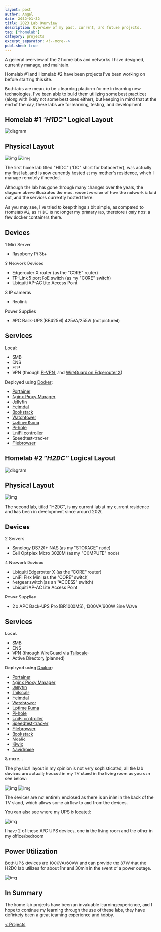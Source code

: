 ```yaml
---
layout: post
author: Angel
date: 2023-01-23
title: 2023 Lab Overview
description: Overview of my past, current, and future projects.
tag: ["homelab"] 
category: projects
excerpt_separator: <!--more-->
published: true
---
```


A general overview of the 2 home labs and networks I have designed, currently manage, and maintain.

<!--more-->  

Homelab #1 and Homelab #2 have been projects I've been working on before starting this site. 

Both labs are meant to be a learning platform for me in learning new technologies, I've been able to build them utilizing some best practices (along with likely not some best ones either), but keeping in mind that at the end of the day, these labs are for learning, testing, and development.

## Homelab #1 ___"H1DC"___ Logical Layout
![diagram](https://d287cykochbccj.cloudfront.net/diagrams/h1dc-lab-diagram-2023-v2.svg)

## Physical Layout
![img](https://d287cykochbccj.cloudfront.net/pictures/h1dc/IMG_20210219_141819.jpg)
![img](https://d287cykochbccj.cloudfront.net/pictures/h1dc/IMG_20201221_183413.jpg)

The first home lab titled "H1DC" ("DC" short for Datacenter), was actually my first lab, and is now currently hosted at my mother's residence, which I manage remotely if needed.

Although the lab has gone through many changes over the years, the diagram above illustrates the most recent version of how the network is laid out, and the services currently hosted there.

As you may see, I've tried to keep things a bit simple, as compared to Homelab #2, as H1DC is no longer my primary lab, therefore I only host a few docker containers there.

## Devices
1 Mini Server
- Raspberry Pi 3b+

3 Network Devices
- Edgerouter X router (as the "CORE" router)
- TP-Link 5 port PoE switch (as my "CORE" switch)
- Ubiquiti AP-AC Lite Access Point

3 IP cameras
- Reolink

Power Supplies
- APC Back-UPS (BE425M) 425VA/255W (not pictured)

## Services
Local:
- SMB
- DNS
- FTP
- VPN (through [Pi-VPN](https://pivpn.io/), and [WireGuard on Edgerouter X](https://www.wireguard.com/install/#edgeos-module-tools))

Deployed using [Docker](https://www.docker.com/):
- [Portainer](https://www.portainer.io/)
- [Nginx Proxy Manager](https://nginxproxymanager.com/)
- [Jellyfin](https://jellyfin.org/)
- [Heimdall](https://heimdall.site/)
- [Bookstack](https://www.bookstackapp.com/)
- [Watchtower](https://containrrr.dev/watchtower/)
- [Uptime Kuma](https://github.com/louislam/uptime-kuma)
- [Pi-hole](https://pi-hole.net/)
- [UniFi controller](https://hub.docker.com/r/jacobalberty/unifi)
- [Speedtest-tracker](https://github.com/henrywhitaker3/Speedtest-Tracker)
- [Filebrowser](https://filebrowser.org/)

## Homelab #2 ___"H2DC"___ Logical Layout
![diagram](https://d287cykochbccj.cloudfront.net/diagrams/h2dc-lab-diagram-2023-v2.svg)

## Physical Layout
![img](https://d287cykochbccj.cloudfront.net/pictures/h2dc/IMG_20221107_164928.jpg)

The second lab, titled "H2DC", is my current lab at my current residence and has been in development since around 2020.

## Devices
2 Servers
- Synology DS720+ NAS (as my "STORAGE" node)
- Dell Optiplex Micro 3020M (as my "COMPUTE" node)

4 Network Devices
- Ubiquiti Edgerouter X (as the "CORE" router)
- UniFi Flex Mini (as the "CORE" switch)
- Netgear switch (as an "ACCESS" switch)
- Ubiquiti AP-AC Lite Access Point

Power Supplies
- 2 x APC Back-UPS Pro (BR1000MS), 1000VA/600W Sine Wave

## Services
Local:
- SMB
- DNS
- VPN (through WireGuard via [Tailscale](https://tailscale.com/))
- Active Directory (planned)

Deployed using [Docker](https://www.docker.com/):
- [Portainer](https://www.portainer.io/)
- [Nginx Proxy Manager](https://nginxproxymanager.com/)
- [Jellyfin](https://jellyfin.org/)
- [Tailscale](https://hub.docker.com/r/tailscale/tailscale)
- [Heimdall](https://heimdall.site/)
- [Watchtower](https://containrrr.dev/watchtower/)
- [Uptime Kuma](https://github.com/louislam/uptime-kuma)
- [Pi-hole](https://pi-hole.net/)
- [UniFi controller](https://hub.docker.com/r/jacobalberty/unifi)
- [Speedtest-tracker](https://github.com/henrywhitaker3/Speedtest-Tracker)
- [Filebrowser](https://filebrowser.org/)
- [Bookstack](https://www.bookstackapp.com/)
- [Mealie](https://hay-kot.github.io/mealie/)
- [Kiwix](https://www.kiwix.org/en/)
- [Navidrome](https://www.navidrome.org/)

& more...

The physical layout in my opinion is not very sophisticated, all the lab devices are actually housed in my TV stand in the living room as you can see below:

![img](https://d287cykochbccj.cloudfront.net/pictures/h2dc/IMG_20221105_143007.jpg)
![img](https://d287cykochbccj.cloudfront.net/pictures/h2dc/IMG_20221105_143110.jpg)

The devices are not entirely enclosed as there is an inlet in the back of the TV stand, which allows some airflow to and from the devices.

You can also see where my UPS is located:

![img](https://d287cykochbccj.cloudfront.net/pictures/h2dc/IMG_20221105_143035.jpg)

I have 2 of these APC UPS devices, one in the living room and the other in my office/bedroom. 

## Power Utilization

Both UPS devices are 1000VA/600W and can provide the 37W that the H2DC lab utilizes for about 1hr and 30min in the event of a power outage.

![img](https://d287cykochbccj.cloudfront.net/pictures/h2dc/IMG_20221105_143048.jpg)

## In Summary
The home lab projects have been an invaluable learning experience, and I hope to continue my learning through the use of these labs, they have definitely been a great learning experience and hobby.


[ < Projects ](/projects)
